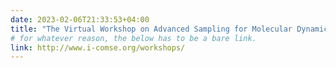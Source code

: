 ```yaml
---
date: 2023-02-06T21:33:53+04:00
title: "The Virtual Workshop on Advanced Sampling for Molecular Dynamics will be held online"
# for whatever reason, the below has to be a bare link.
link: http://www.i-comse.org/workshops/
---
```

